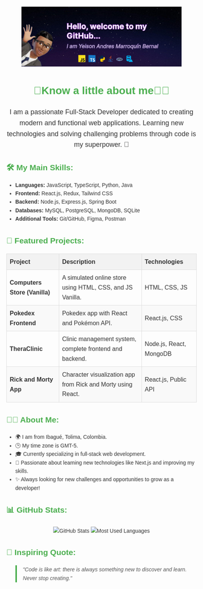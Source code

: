 
<body>
   <figure>
    <img src="./Images/Header.png" alt="">
   </figure>
   <div style="font-family: Arial, sans-serif; line-height: 1.6; color: #333;">
  <h1 style="text-align: center; color: #4CAF50;">👋Know a little about me👨‍💻</h1>
  <p style="text-align: center; font-size: 18px;">
    I am a passionate Full-Stack Developer dedicated to creating modern and functional web applications. 
    Learning new technologies and solving challenging problems through code is my superpower. 🚀
  </p>
  
  <h2 style="color: #4CAF50;">🛠️ My Main Skills:</h2>
  <ul>
    <li><strong>Languages:</strong> JavaScript, TypeScript, Python, Java</li>
    <li><strong>Frontend:</strong> React.js, Redux, Tailwind CSS</li>
    <li><strong>Backend:</strong> Node.js, Express.js, Spring Boot</li>
    <li><strong>Databases:</strong> MySQL, PostgreSQL, MongoDB, SQLite</li>
    <li><strong>Additional Tools:</strong> Git/GitHub, Figma, Postman</li>
  </ul>
  
  <h2 style="color: #4CAF50;">📌 Featured Projects:</h2>
  <table style="width: 100%; border-collapse: collapse; text-align: left; font-size: 16px;">
    <thead>
      <tr style="background-color: #f2f2f2;">
        <th style="padding: 8px; border: 1px solid #ddd;">Project</th>
        <th style="padding: 8px; border: 1px solid #ddd;">Description</th>
        <th style="padding: 8px; border: 1px solid #ddd;">Technologies</th>
      </tr>
    </thead>
    <tbody>
      <tr>
        <td style="padding: 8px; border: 1px solid #ddd;"><strong>Computers Store (Vanilla)</strong></td>
        <td style="padding: 8px; border: 1px solid #ddd;">A simulated online store using HTML, CSS, and JS Vanilla.</td>
        <td style="padding: 8px; border: 1px solid #ddd;">HTML, CSS, JS</td>
      </tr>
      <tr style="background-color: #f9f9f9;">
        <td style="padding: 8px; border: 1px solid #ddd;"><strong>Pokedex Frontend</strong></td>
        <td style="padding: 8px; border: 1px solid #ddd;">Pokedex app with React and Pokémon API.</td>
        <td style="padding: 8px; border: 1px solid #ddd;">React.js, CSS</td>
      </tr>
      <tr>
        <td style="padding: 8px; border: 1px solid #ddd;"><strong>TheraClinic</strong></td>
        <td style="padding: 8px; border: 1px solid #ddd;">Clinic management system, complete frontend and backend.</td>
        <td style="padding: 8px; border: 1px solid #ddd;">Node.js, React, MongoDB</td>
      </tr>
      <tr style="background-color: #f9f9f9;">
        <td style="padding: 8px; border: 1px solid #ddd;"><strong>Rick and Morty App</strong></td>
        <td style="padding: 8px; border: 1px solid #ddd;">Character visualization app from Rick and Morty using React.</td>
        <td style="padding: 8px; border: 1px solid #ddd;">React.js, Public API</td>
      </tr>
    </tbody>
  </table>
  
  <h2 style="color: #4CAF50;">👨‍💻 About Me:</h2>
  <ul>
    <li>🌍 I am from Ibagué, Tolima, Colombia.</li>
    <li>🕒 My time zone is GMT-5.</li>
    <li>🎓 Currently specializing in full-stack web development.</li>
    <li>🧠 Passionate about learning new technologies like Next.js and improving my skills.</li>
    <li>✨ Always looking for new challenges and opportunities to grow as a developer!</li>
  </ul>
  
  <h2 style="color: #4CAF50;">📊 GitHub Stats:</h2>
  <div style="text-align: center;">
    <img src="https://github-readme-stats.vercel.app/api?username=AndresDev-20&show_icons=true&theme=radical" 
         alt="GitHub Stats" style="max-width: 100%; height: auto;"/>
    <img src="https://github-readme-stats.vercel.app/api/top-langs/?username=AndresDev-20&layout=compact&theme=radical" 
         alt="Most Used Languages" style="max-width: 100%; height: auto; margin-top: 10px;"/>
  </div>
  
  <h2 style="color: #4CAF50;">🌟 Inspiring Quote:</h2>
  <blockquote style="font-style: italic; border-left: 4px solid #4CAF50; padding-left: 16px; color: #555;">
    "Code is like art: there is always something new to discover and learn. Never stop creating." 🌟
  </blockquote>
</div>

</body>
